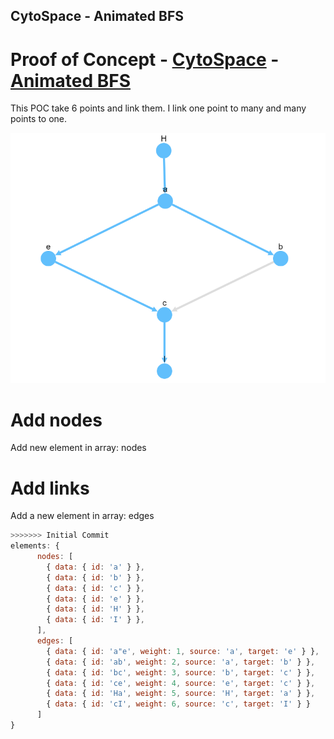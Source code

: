 ## CytoSpace - Animated BFS

# Proof of Concept - [CytoSpace](http://js.cytoscape.org/) - [Animated BFS](http://js.cytoscape.org/demos/7e2f4d29ff7ef1a1bba5/)

This POC take 6 points and link them. 
I link one point to many and many points to one.

![screenshot](Screenshot_1.png)

# Add nodes

Add new element in array: nodes

# Add links

Add a new element in array: edges

```javascript
>>>>>>> Initial Commit
elements: {
      nodes: [
        { data: { id: 'a' } },
        { data: { id: 'b' } },
        { data: { id: 'c' } },
        { data: { id: 'e' } },
        { data: { id: 'H' } },
        { data: { id: 'I' } },
      ],
      edges: [
        { data: { id: 'a"e', weight: 1, source: 'a', target: 'e' } },
        { data: { id: 'ab', weight: 2, source: 'a', target: 'b' } },
        { data: { id: 'bc', weight: 3, source: 'b', target: 'c' } },
        { data: { id: 'ce', weight: 4, source: 'e', target: 'c' } },
        { data: { id: 'Ha', weight: 5, source: 'H', target: 'a' } },
        { data: { id: 'cI', weight: 6, source: 'c', target: 'I' } }
      ]
}
```
